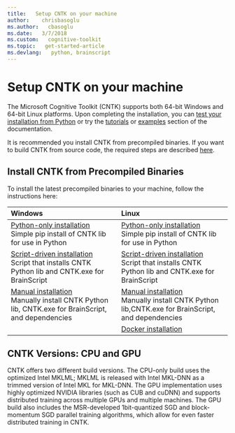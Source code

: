 ```yaml
---
title:   Setup CNTK on your machine
author:    chrisbasoglu
ms.author:   cbasoglu
ms.date:   3/7/2018
ms.custom:   cognitive-toolkit
ms.topic:   get-started-article
ms.devlang:   python, brainscript
---
```


# Setup CNTK on your machine

The Microsoft Cognitive Toolkit (CNTK) supports both 64-bit Windows and 64-bit Linux platforms. Upon completing the installation, you can [test your installation from Python](./Setup-Test-Python.md) or try the [tutorials](./Tutorials.md) or [examples](./Examples.md) section of the documentation.

It is recommended you install CNTK from precompiled binaries. If you want to build CNTK from source code, the required steps are described [here](./Setup-CNTK-from-source.md).

## Install CNTK from Precompiled Binaries

To install the latest precompiled binaries to your machine, follow the instructions here:

|Windows                  | Linux                   |
|:------------------------|:------------------------|
|[Python-only installation](./Setup-Windows-Python.md)<br>Simple pip install of CNTK lib for use in Python| [Python-only installation](./Setup-Linux-Python.md)<br>Simple pip install of CNTK lib for use in Python |
|[Script-driven installation](./Setup-Windows-Binary-Script.md)<br>Script that installs CNTK Python lib and CNTK.exe for BrainScript | [Script-driven installation](./Setup-Linux-Binary-Script.md)<br>Script that installs CNTK Python lib and CNTK.exe for BrainScript 
|[Manual installation](./Setup-Windows-Binary-Manual.md)<br>Manually install CNTK Python lib, CNTK.exe for BrainScript, and dependencies  | [Manual installation](./Setup-Linux-Binary-Manual.md)<br>Manually install CNTK Python lib,CNTK.exe for BrainScript, and dependencies
|                                                     | [Docker installation](./CNTK-Docker-Containers.md)

## CNTK Versions: CPU and GPU

CNTK offers two different build versions. The CPU-only build uses the optimized Intel MKLML; MKLML is released with Intel MKL-DNN as a trimmed version of Intel MKL for MKL-DNN. The GPU implementation uses highly optimized NVIDIA libraries (such as CUB and cuDNN) and supports distributed training across multiple GPUs and multiple machines. The GPU build also includes the MSR-developed 1bit-quantized SGD and block-momentum SGD parallel training algorithms, which allow for even faster distributed training in CNTK.
